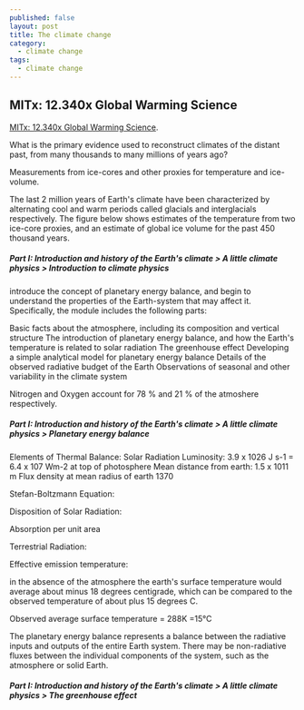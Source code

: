 ```yaml
---
published: false
layout: post
title: The climate change
category:
  - climate change
tags:
  - climate change
---
```

## MITx: 12.340x Global Warming Science

[MITx: 12.340x Global Warming Science](https://courses.edx.org/courses/course-v1:MITx+12.340x_2+1T2016). 

What is the primary evidence used to reconstruct climates of the distant past, from many thousands to many millions of years ago?

Measurements from ice-cores and other proxies for temperature and ice-volume.

The last 2 million years of Earth's climate have been characterized by alternating cool and warm periods called glacials and interglacials respectively. The figure below shows estimates of the temperature from two ice-core proxies, and an estimate of global ice volume for the past 450 thousand years. 


##### Part I: Introduction and history of the Earth's climate > A little climate physics > Introduction to climate physics


introduce the concept of planetary energy balance, and begin to understand the properties of the Earth-system that may affect it. Specifically, the module includes the following parts:

Basic facts about the atmosphere, including its composition and vertical structure
The introduction of planetary energy balance, and how the Earth's temperature is related to solar radiation
The greenhouse effect
Developing a simple analytical model for planetary energy balance
Details of the observed radiative budget of the Earth
Observations of seasonal and other variability in the climate system


Nitrogen and Oxygen account for 78 % and 21 % of the atmoshere respectively.

##### Part I: Introduction and history of the Earth's climate > A little climate physics > Planetary energy balance

Elements of Thermal Balance:
Solar Radiation
Luminosity: 3.9 x 1026 J s-­1 = 6.4 x 107 Wm-­2
at top of photosphere
Mean distance from earth: 1.5 x 1011 m
Flux density at mean radius of earth 1370 


Stefan-Boltzmann Equation:



Disposition of Solar Radiation:


Absorption per unit area


Terrestrial Radiation:

Effective emission temperature:



in the absence of the atmosphere the earth's surface temperature
would average about minus 18 degrees centigrade, which can be compared to the observed
temperature of about plus 15 degrees C.


Observed average surface temperature = 288K =15°C


The planetary energy balance represents a balance between the radiative inputs and outputs of the entire Earth system. There may be non-radiative fluxes between the individual components of the system, such as the atmosphere or solid Earth.

##### Part I: Introduction and history of the Earth's climate > A little climate physics > The greenhouse effect





















